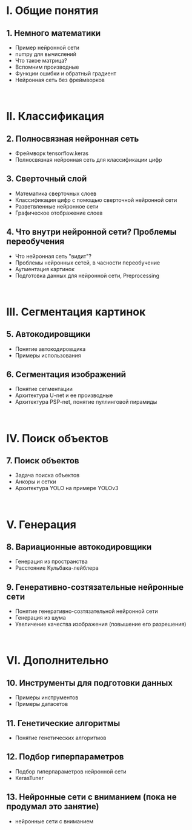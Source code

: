 # I. Общие понятия
## 1. Немного математики
 - Пример нейронной сети
 - numpy для вычислений
 - Что такое матрица?
 - Вспомним производные
 - Функции ошибки и обратный градиент
 - Нейронная сеть без фреймворков
<br>

# II. Классификация
## 2. Полносвязная нейронная сеть
- Фреймворк tensorflow.keras
- Полносвязная нейронная сеть для классификации цифр
## 3. Сверточный слой
- Математика сверточных слоев
- Классификация цифр с помощью сверточной нейронной сети
- Разветвленные нейронное сети
- Графическое отображение слоев
## 4. Что внутри нейронной сети? Проблемы переобучения
- Что нейронная сеть "видит"?
- Проблемы нейронных сетей, в часности переобучение
- Аугментация картинок
- Подготовка данных для нейронной сети, Preprocessing
<br>

# III. Сегментация картинок
## 5. Автокодировщики
- Понятие автокодировщика
- Примеры использования
## 6. Сегментация изображений
- Понятие сегментации
- Архитектура U-net и ее производные
- Архитектура PSP-net, понятие пуллинговой пирамиды
<br>

# IV. Поиск объектов
## 7. Поиск объектов
- Задача поиска объектов
- Анкоры и сетки
- Архитектура YOLO на примере YOLOv3
<br>

# V. Генерация
## 8. Вариационные автокодировщики
- Генерация из пространства
- Расстояние Кульбака-лейблера
## 9. Генеративно-созтязательные нейронные сети
- Понятие генеративно-созтязательной нейронной сети
- Генерация из шума
- Увеличение качества изображения (повышение его разрешения)
<br>

# VI. Дополнительно
## 10. Инструменты для подготовки данных
- Примеры инструментов
- Примеры датасетов
## 11. Генетические алгоритмы
- Понятие генетических алгоритмов
## 12. Подбор гиперпараметров
- Подбор гиперпараметров нейронной сети
- KerasTuner
## 13. Нейронные сети с вниманием (пока не продумал это занятие)
- нейронные сети с вниманием
